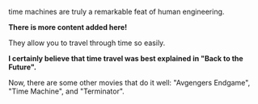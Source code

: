 time machines are truly a remarkable feat of human engineering.

**There is more content added here!**

They allow you to travel through time so easily.

**I certainly believe that time travel was best explained in "Back to the Future".**

Now, there are some other movies that do it well: "Avgengers Endgame", "Time Machine", and "Terminator".
